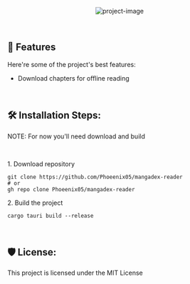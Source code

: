 <p align="center"><img src="https://socialify.git.ci/phoeenix05/mangadex-reader/image?description=1&amp;descriptionEditable=A%203rd%20party%20desktop%20client%20for%20MangaDex.org&amp;font=Source%20Code%20Pro&amp;forks=1&amp;issues=1&amp;language=1&amp;name=1&amp;owner=1&amp;pattern=Circuit%20Board&amp;pulls=1&amp;stargazers=1&amp;theme=Light" alt="project-image"></p>

<br />
<h2>🧐 Features</h2>

Here're some of the project's best features:

*   Download chapters for offline reading

<br />
<h2>🛠️ Installation Steps:</h2>
<p>NOTE: For now you'll need download and build</p>

<br />
<p>1. Download repository</p>

```
git clone https://github.com/Phoeenix05/mangadex-reader
# or
gh repo clone Phoeenix05/mangadex-reader
```

<p>2. Build the project</p>

```
cargo tauri build --release
```

<br />
<h2>🛡️ License:</h2>

This project is licensed under the MIT License
